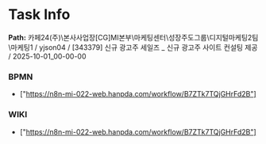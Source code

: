# Task Info

**Path:** 카페24(주)\본사사업장\[CG]MI본부\마케팅센터\성장주도그룹\디지털마케팅2팀\마케팅1 / yjson04 / [343379] 신규 광고주 세일즈 _ 신규 광고주 사이트 컨설팅 제공 / 2025-10-01_00-00-00

### BPMN
- ["https://n8n-mi-022-web.hanpda.com/workflow/B7ZTk7TQjGHrFd2B"]

### WIKI
- ["https://n8n-mi-022-web.hanpda.com/workflow/B7ZTk7TQjGHrFd2B"]

